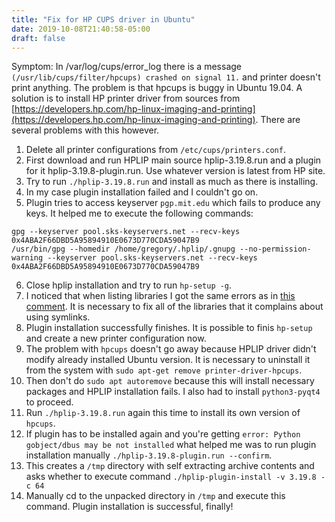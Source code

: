 ```yaml
---
title: "Fix for HP CUPS driver in Ubuntu"
date: 2019-10-08T21:40:58-05:00
draft: false
---
```

Symptom: In /var/log/cups/error_log there is a message
`(/usr/lib/cups/filter/hpcups) crashed on signal 11.` and printer
doesn't print anything. The problem is that hpcups is buggy in Ubuntu
19.04.
A solution is to install HP printer driver from sources from
[https://developers.hp.com/hp-linux-imaging-and-printing](https://developers.hp.com/hp-linux-imaging-and-printing). There
are several problems with this however.

1. Delete all printer configurations from `/etc/cups/printers.conf`.
2. First download and run HPLIP main source hplip-3.19.8.run and a
   plugin for it hplip-3.19.8-plugin.run. Use whatever version is
   latest from HP site.
3. Try to run `./hplip-3.19.8.run` and install as much as there is
   installing.
4. In my case plugin installation failed and I couldn't go on.
5. Plugin tries to access keyserver `pgp.mit.edu` which fails to
   produce any keys. It helped me to execute the following commands:
```
gpg --keyserver pool.sks-keyservers.net --recv-keys 0x4ABA2F66DBD5A95894910E0673D770CDA59047B9
/usr/bin/gpg --homedir /home/gregory/.hplip/.gnupg --no-permission-warning --keyserver pool.sks-keyservers.net --recv-keys 0x4ABA2F66DBD5A95894910E0673D770CDA59047B9
```
6. Close hplip installation and try to run `hp-setup -g`.
7. I noticed that when listing libraries I got the same errors as in
   [this comment](https://bugs.launchpad.net/hplip/+bug/1818629/comments/26). It is necessary to fix all of the libraries that it
   complains about using symlinks.
8. Plugin installation successfully finishes. It is possible to finis
   `hp-setup` and create a new printer configuration now.
9. The problem with `hpcups` doesn't go away because HPLIP driver
   didn't modify already installed Ubuntu version. It is necessary to
   uninstall it from the system with `sudo apt-get remove printer-driver-hpcups`.
10. Then don't do `sudo apt autoremove` because this will install
   necessary packages and HPLIP installation fails. I also had to
   install `python3-pyqt4` to proceed.
11. Run `./hplip-3.19.8.run` again this time to install its own
    version of `hpcups`.
12. If plugin has to be installed again and you're getting `error:
    Python gobject/dbus may be not installed` what helped me was to
    run plugin installation manually `./hplip-3.19.8-plugin.run
    --confirm`.
13. This creates a `/tmp` directory with self extracting archive
    contents and asks whether to execute command
    `./hplip-plugin-install -v 3.19.8 -c 64`
14. Manually cd to the unpacked directory in `/tmp` and execute this
    command. Plugin installation is successful, finally!
